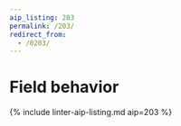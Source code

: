 ```yaml
---
aip_listing: 203
permalink: /203/
redirect_from:
  - /0203/
---
```


# Field behavior

{% include linter-aip-listing.md aip=203 %}
